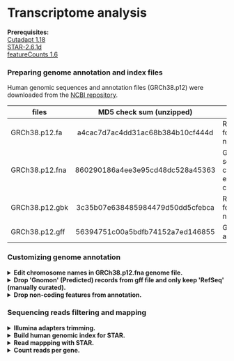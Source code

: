 # Transcriptome analysis

**Prerequisites:**  
[Cutadapt 1.18](https://cutadapt.readthedocs.io/en/stable/index.html)  
[STAR-2.6.1d](https://github.com/alexdobin/STAR)  
[featureCounts 1.6](http://bioinf.wehi.edu.au/featureCounts/)  

### Preparing genome annotation and index files
Human genomic sequences and annotation files (GRCh38.p12) were downloaded from the [NCBI repository](http://ftp.ncbi.nih.gov/genomes/H_sapiens/).

| files             | MD5 check sum (unzipped)         | Description                                               |
| ----------------- |:--------------------------------:| ----------------------------------------------------------|
| GRCh38.p12.fa     | a4cac7d7ac4dd31ac68b384b10cf444d | RNA in fasta format, coding + noncoding                   |
| GRCh38.p12.fna    | 860290186a4ee3e95cd48dc528a45363 | Genome sequence, chromosomes and extrachromosomal contigs |
| GRCh38.p12.gbk    | 3c35b07e638485984479d50dd5cfebca | RNA in gene bank format, coding + noncoding               |
| GRCh38.p12.gff    | 56394751c00a5bdfb74152a7ed146855 | Genome annotation                                         | 

### Customizing genome annotation  
<details><summary><b>Edit chromosome names in GRCh38.p12.fna genome file.</b></summary>
STAR manual recommends not having spaces in contig names 
     
```perl
#!/usr/bin/perl
open (INPUT, '<GRCh38.p12.fna') or die "Can't open file";

while ($line = <INPUT>)  {
     @line = split('\s+', $line);
     if(substr($line[0],0,1) eq '>') {
           print $line[0]."\n";
           while ($line = <INPUT>) {
                  if (substr($line,0,1) ne '>') { print $line;   }
                  else {last;}                
           }
           redo; 
     } 
}
close(INPUT);
```
</details>

<details><summary><b>Drop 'Gnomon' (Predicted) records from gff file and only keep 'RefSeq' (manually curated).</b></summary>
  
```perl
#!/usr/bin/perl
# Usage: Script.pl $ARGV0
open (INPUT, "<$ARGV[0]"); 
for($i=0; $i < 8; $i++) {$line = <INPUT>; print $line;}
while ($line = <INPUT>)  {
     @fields = split /\t/, $line;
     if($fields[1] ne 'Gnomon' && $fields[1] ne 'Curated Genomic')  {  print $line;  }
}
close(INPUT); 
```
</details> 

<details><summary><b>Drop non-coding features from annotation.</b></summary>

Remove non-coding RNA genes, leave only coding genes with their mRNA, transcript, exon, and CDS children. Fix the gff annotation from previous script by matching gene coordinates with the childern coordinates (occured due to removal of Gnomon features).  
```bash
Discard_noncoding_annotation.R
```
</details>


### Sequencing reads filtering and mapping   
<details><summary><b>Illumina adapters trimming.</b></summary>

```bash
cutadapt -j 20 -m 75 -O 5 -a AGATCGGAAGAGCACACGTCTGAACTCCAGTCAC -A AGATCGGAAGAGCGTCGTGTAGGGAAAGAGTGTAGATCTCGGTGGTCGCCGTATCATT -o out.1.fastq -p out.2.fastq read.1.fq.gz read.2.fq.gz
```
</details>

<details><summary><b>Build human genomic index for STAR.</b></summary>
     
```bash
STAR --runThreadN 40 --runMode genomeGenerate --genomeDir ./Human_index/ --genomeFastaFiles ./GRCh38.p12.STAR.fna --sjdbGTFfile ./GRCh38.p12.Refseq.codingSTAR.gff --sjdbGTFtagExonParentTranscript Parent --sjdbOverhang 149
```
</details>

<details><summary><b>Read mappping with STAR.</b></summary>

```bash
STAR --genomeLoad LoadAndExit --genomeDir ../STAR-2.6.1d/Human_index/ 	# load genome once in the shared memory
STAR --runThreadN 40 --outSAMtype BAM Unsorted --outSAMmultNmax 1 --genomeLoad LoadAndKeep --genomeDir ../STAR-2.6.1d/Human_index/ --readFilesIn out.1.fastq out.2.fastq --outFileNamePrefix ./OUT_folder 
STAR --genomeLoad Remove 	# remove loaded genome from shared memory
# ipcs - check shared memory consumption
# ipcrm - remove object from shared memory
```
</details>

<details><summary><b>Count reads per gene.</b></summary>
  
 ```bash
 
 ```
</details>

